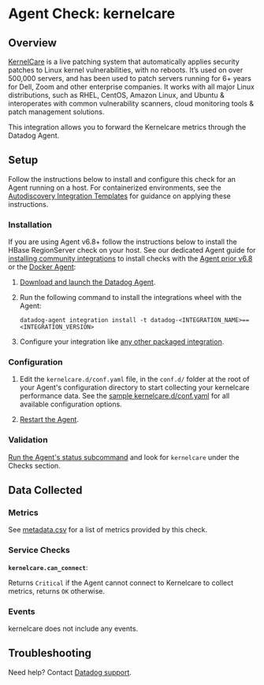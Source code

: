 # Agent Check: kernelcare

## Overview

[KernelCare][1] is a live patching system that automatically applies security patches to Linux kernel vulnerabilities, with no reboots. It’s used on over 500,000 servers, and has been used to patch servers running for 6+ years for Dell, Zoom and other enterprise companies. It works with all major Linux distributions, such as RHEL, CentOS, Amazon Linux, and Ubuntu & interoperates with common vulnerability scanners, cloud monitoring tools & patch management solutions.

This integration allows you to forward the Kernelcare metrics through the Datadog Agent.

## Setup

Follow the instructions below to install and configure this check for an Agent running on a host. For containerized environments, see the [Autodiscovery Integration Templates][2] for guidance on applying these instructions.

### Installation

If you are using Agent v6.8+ follow the instructions below to install the HBase RegionServer check on your host. See our dedicated Agent guide for [installing community integrations][3] to install checks with the [Agent prior v6.8][4] or the [Docker Agent][5]:

1. [Download and launch the Datadog Agent][6].
2. Run the following command to install the integrations wheel with the Agent:

   ```shell
   datadog-agent integration install -t datadog-<INTEGRATION_NAME>==<INTEGRATION_VERSION>
   ```

3. Configure your integration like [any other packaged integration][7].
### Configuration

1. Edit the `kernelcare.d/conf.yaml` file, in the `conf.d/` folder at the root of your Agent's configuration directory to start collecting your kernelcare performance data. See the [sample kernelcare.d/conf.yaml][8] for all available configuration options.

2. [Restart the Agent][9].

### Validation

[Run the Agent's status subcommand][10] and look for `kernelcare` under the Checks section.

## Data Collected

### Metrics

See [metadata.csv][11] for a list of metrics provided by this check.

### Service Checks

**`kernelcare.can_connect`**:

Returns `Critical` if the Agent cannot connect to Kernelcare to collect metrics, returns `OK` otherwise.

### Events

kernelcare does not include any events.

## Troubleshooting

Need help? Contact [Datadog support][12].

[1]: https://www.kernelcare.com
[2]: https://docs.datadoghq.com/agent/kubernetes/integrations/
[3]: https://docs.datadoghq.com/agent/guide/community-integrations-installation-with-docker-agent/
[4]: https://docs.datadoghq.com/agent/guide/community-integrations-installation-with-docker-agent/?tab=agentpriorto68
[5]: https://docs.datadoghq.com/agent/guide/community-integrations-installation-with-docker-agent/?tab=docker
[6]: https://app.datadoghq.com/account/settings#agent
[7]: https://docs.datadoghq.com/getting_started/integrations/
[8]: https://github.com/DataDog/integrations-extras/blob/master/kernelcare/datadog_checks/kernelcare/data/conf.yaml.example
[9]: https://docs.datadoghq.com/agent/guide/agent-commands/#start-stop-and-restart-the-agent
[10]: https://docs.datadoghq.com/agent/guide/agent-commands/#agent-status-and-information
[11]: https://github.com/DataDog/integrations-extras/blob/master/kernelcare/metadata.csv
[12]: https://docs.datadoghq.com/help/
